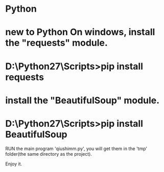 # Python
new to Python
On windows, install the "requests" module.
==================
D:\Python27\Scripts>pip install requests
==================
install the "BeautifulSoup" module.
=================
D:\Python27\Scripts>pip install BeautifulSoup
=================

RUN the main program 'qiushimm.py', you will get them in the 'tmp' folder(the same directory as the project).

Enjoy it.
